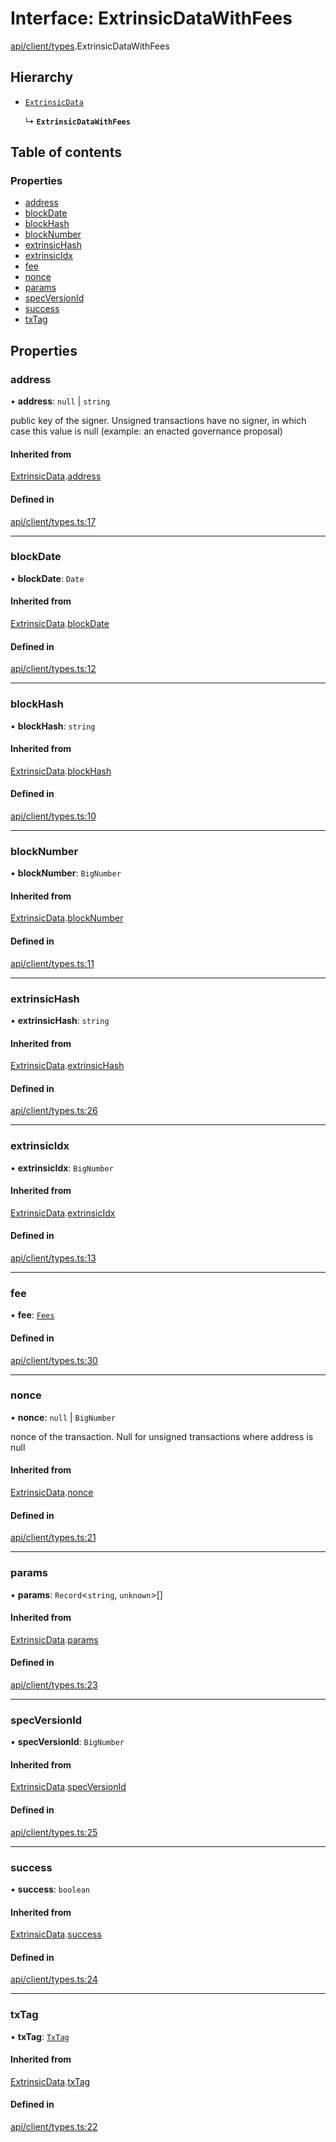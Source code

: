 # Interface: ExtrinsicDataWithFees

[api/client/types](../wiki/api.client.types).ExtrinsicDataWithFees

## Hierarchy

- [`ExtrinsicData`](../wiki/api.client.types.ExtrinsicData)

  ↳ **`ExtrinsicDataWithFees`**

## Table of contents

### Properties

- [address](../wiki/api.client.types.ExtrinsicDataWithFees#address)
- [blockDate](../wiki/api.client.types.ExtrinsicDataWithFees#blockdate)
- [blockHash](../wiki/api.client.types.ExtrinsicDataWithFees#blockhash)
- [blockNumber](../wiki/api.client.types.ExtrinsicDataWithFees#blocknumber)
- [extrinsicHash](../wiki/api.client.types.ExtrinsicDataWithFees#extrinsichash)
- [extrinsicIdx](../wiki/api.client.types.ExtrinsicDataWithFees#extrinsicidx)
- [fee](../wiki/api.client.types.ExtrinsicDataWithFees#fee)
- [nonce](../wiki/api.client.types.ExtrinsicDataWithFees#nonce)
- [params](../wiki/api.client.types.ExtrinsicDataWithFees#params)
- [specVersionId](../wiki/api.client.types.ExtrinsicDataWithFees#specversionid)
- [success](../wiki/api.client.types.ExtrinsicDataWithFees#success)
- [txTag](../wiki/api.client.types.ExtrinsicDataWithFees#txtag)

## Properties

### address

• **address**: ``null`` \| `string`

public key of the signer. Unsigned transactions have no signer, in which case this value is null (example: an enacted governance proposal)

#### Inherited from

[ExtrinsicData](../wiki/api.client.types.ExtrinsicData).[address](../wiki/api.client.types.ExtrinsicData#address)

#### Defined in

[api/client/types.ts:17](https://github.com/PolymeshAssociation/polymesh-sdk/blob/f8a937f04/src/api/client/types.ts#L17)

___

### blockDate

• **blockDate**: `Date`

#### Inherited from

[ExtrinsicData](../wiki/api.client.types.ExtrinsicData).[blockDate](../wiki/api.client.types.ExtrinsicData#blockdate)

#### Defined in

[api/client/types.ts:12](https://github.com/PolymeshAssociation/polymesh-sdk/blob/f8a937f04/src/api/client/types.ts#L12)

___

### blockHash

• **blockHash**: `string`

#### Inherited from

[ExtrinsicData](../wiki/api.client.types.ExtrinsicData).[blockHash](../wiki/api.client.types.ExtrinsicData#blockhash)

#### Defined in

[api/client/types.ts:10](https://github.com/PolymeshAssociation/polymesh-sdk/blob/f8a937f04/src/api/client/types.ts#L10)

___

### blockNumber

• **blockNumber**: `BigNumber`

#### Inherited from

[ExtrinsicData](../wiki/api.client.types.ExtrinsicData).[blockNumber](../wiki/api.client.types.ExtrinsicData#blocknumber)

#### Defined in

[api/client/types.ts:11](https://github.com/PolymeshAssociation/polymesh-sdk/blob/f8a937f04/src/api/client/types.ts#L11)

___

### extrinsicHash

• **extrinsicHash**: `string`

#### Inherited from

[ExtrinsicData](../wiki/api.client.types.ExtrinsicData).[extrinsicHash](../wiki/api.client.types.ExtrinsicData#extrinsichash)

#### Defined in

[api/client/types.ts:26](https://github.com/PolymeshAssociation/polymesh-sdk/blob/f8a937f04/src/api/client/types.ts#L26)

___

### extrinsicIdx

• **extrinsicIdx**: `BigNumber`

#### Inherited from

[ExtrinsicData](../wiki/api.client.types.ExtrinsicData).[extrinsicIdx](../wiki/api.client.types.ExtrinsicData#extrinsicidx)

#### Defined in

[api/client/types.ts:13](https://github.com/PolymeshAssociation/polymesh-sdk/blob/f8a937f04/src/api/client/types.ts#L13)

___

### fee

• **fee**: [`Fees`](../wiki/api.client.types.Fees)

#### Defined in

[api/client/types.ts:30](https://github.com/PolymeshAssociation/polymesh-sdk/blob/f8a937f04/src/api/client/types.ts#L30)

___

### nonce

• **nonce**: ``null`` \| `BigNumber`

nonce of the transaction. Null for unsigned transactions where address is null

#### Inherited from

[ExtrinsicData](../wiki/api.client.types.ExtrinsicData).[nonce](../wiki/api.client.types.ExtrinsicData#nonce)

#### Defined in

[api/client/types.ts:21](https://github.com/PolymeshAssociation/polymesh-sdk/blob/f8a937f04/src/api/client/types.ts#L21)

___

### params

• **params**: `Record`\<`string`, `unknown`\>[]

#### Inherited from

[ExtrinsicData](../wiki/api.client.types.ExtrinsicData).[params](../wiki/api.client.types.ExtrinsicData#params)

#### Defined in

[api/client/types.ts:23](https://github.com/PolymeshAssociation/polymesh-sdk/blob/f8a937f04/src/api/client/types.ts#L23)

___

### specVersionId

• **specVersionId**: `BigNumber`

#### Inherited from

[ExtrinsicData](../wiki/api.client.types.ExtrinsicData).[specVersionId](../wiki/api.client.types.ExtrinsicData#specversionid)

#### Defined in

[api/client/types.ts:25](https://github.com/PolymeshAssociation/polymesh-sdk/blob/f8a937f04/src/api/client/types.ts#L25)

___

### success

• **success**: `boolean`

#### Inherited from

[ExtrinsicData](../wiki/api.client.types.ExtrinsicData).[success](../wiki/api.client.types.ExtrinsicData#success)

#### Defined in

[api/client/types.ts:24](https://github.com/PolymeshAssociation/polymesh-sdk/blob/f8a937f04/src/api/client/types.ts#L24)

___

### txTag

• **txTag**: [`TxTag`](../wiki/generated.types#txtag)

#### Inherited from

[ExtrinsicData](../wiki/api.client.types.ExtrinsicData).[txTag](../wiki/api.client.types.ExtrinsicData#txtag)

#### Defined in

[api/client/types.ts:22](https://github.com/PolymeshAssociation/polymesh-sdk/blob/f8a937f04/src/api/client/types.ts#L22)
